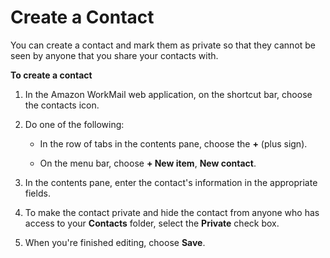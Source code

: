 # Create a Contact<a name="create_contact"></a>

You can create a contact and mark them as private so that they cannot be seen by anyone that you share your contacts with\.

**To create a contact**

1. In the Amazon WorkMail web application, on the shortcut bar, choose the contacts icon\.

1. Do one of the following:

   + In the row of tabs in the contents pane, choose the **\+** \(plus sign\)\.

   + On the menu bar, choose **\+ New item**, **New contact**\.

1. In the contents pane, enter the contact's information in the appropriate fields\.

1. To make the contact private and hide the contact from anyone who has access to your **Contacts** folder, select the **Private** check box\.

1. When you're finished editing, choose **Save**\.